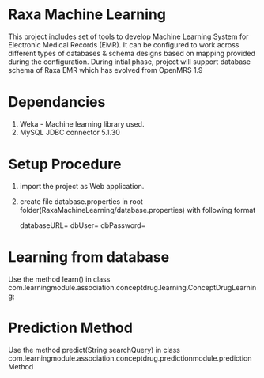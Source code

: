 Raxa Machine Learning
===================

This project includes set of tools to develop Machine Learning System for Electronic Medical Records (EMR). It can be configured to work across different types of databases & schema designs based on mapping provided during the configuration. During intial phase, project will support database schema of Raxa EMR which has evolved from OpenMRS 1.9


Dependancies
====================

1) Weka - Machine learning library used.
2) MySQL JDBC connector 5.1.30


Setup Procedure
====================

1) import the project as Web application.
2) create file database.properties in root folder(RaxaMachineLearning/database.properties) with following format

	databaseURL=<database URL>
	dbUser=<database username>
	dbPassword=<database password>

Learning from database
===================

Use the method learn() in class com.learningmodule.association.conceptdrug.learning.ConceptDrugLearning;


Prediction Method
===================

Use the method predict(String searchQuery) in class com.learningmodule.association.conceptdrug.predictionmodule.predictionMethod
